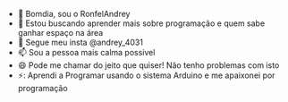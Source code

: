 - 👋 Bomdia, sou o RonfelAndrey 
- 👀 Estou buscando aprender mais sobre programação e quem sabe ganhar espaço na área
- 🌱 Segue meu insta @andrey_4031
- 📫 Sou a pessoa mais calma possivel
- 😄 Pode me chamar do jeito que quiser! Não tenho problemas com isto
- ⚡: Aprendi a Programar usando o sistema Arduino e me apaixonei por programação

<!---
RonfelAndrey/RonfelAndrey is a ✨ special ✨ repository because its `README.md` (this file) appears on your GitHub profile.
You can click the Preview link to take a look at your changes.
--->
